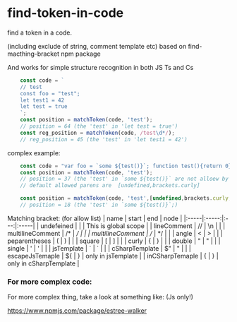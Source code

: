 # find-token-in-code
find a token in a code. 

(including exclude of string, comment template etc) based on find-macthing-bracket npm package

And works for simple structure recognition in both JS Ts and Cs


```ts
    const code = `
    // test
    const foo = "test";
    let test1 = 42
    let test = true
    `;
    const position = matchToken(code, 'test');
    // position = 64 (the 'test' in 'let test = true')
    const reg_position = matchToken(code, /test\d*/);
    // reg_position = 45 (the 'test' in 'let test1 = 42')

```


complex example:



```ts
    const code = "var foo = `some ${test()}`; function test(){return 0}"
    const position = matchToken(code, 'test');
    // position = 37 (the 'test' in `some ${test()}` are not alloew by default on curly;)
    // default allowed parens are  [undefined,brackets.curly]

    const position = matchToken(code, 'test',[undefined,brackets.curly,brackets.escapeJsTemaple]);
    // position = 18 (the 'test' in `some ${test()}`;)

```


Matching bracket: (for allow list)
| name | start | end | node |
|:-----|:-----:|:---:|:-----|
| undefeined         |     |     | This is global scope |
| lineComment        | //  |  \n | |
| multilineComment   | /*  |  */ | |
| multilineComment   | /*  |  */ | |
| angle              | <   |  >  | |
| peparentheses      | (   |  )  | |
| square             | [   |  ]  | |
| curly              | {   |  }  | |
| double             | "   |  "  | |
| single             | '   |  '  | |
| jsTemplate         |  \` |  \` | |
| cSharpTemplate     | $"  |  "  | |
| escapeJsTemaple    | ${  |  }  | only in jsTemplate |
| inCSharpTemaple    | {   |  }  | only in cSharpTemplate |



### For more complex code:

For more complex thing, take a look at something like: (Js only!)

https://www.npmjs.com/package/estree-walker

